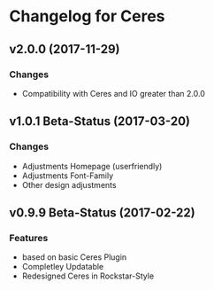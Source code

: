 # Changelog for Ceres

## v2.0.0 (2017-11-29)

### Changes
- Compatibility with Ceres and IO greater than 2.0.0

## v1.0.1 Beta-Status (2017-03-20)

### Changes

- Adjustments Homepage (userfriendly)
- Adjustments Font-Family
- Other design adjustments

## v0.9.9 Beta-Status (2017-02-22)

### Features

- based on basic Ceres Plugin
- Completley Updatable
- Redesigned Ceres in Rockstar-Style